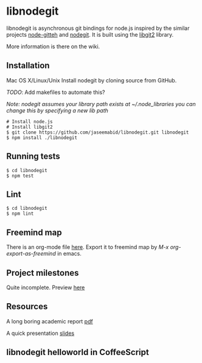 # libnodegit

libnodegit is asynchronous git bindings for node.js inspired by the similar
projects [node-gitteh](https://github.com/libgit2/node-gitteh) and
[nodegit](https://github.com/tbranyen/nodegit). It is built using the
[libgit2](http://libgit2.github.com/) library.

More information is there on the wiki.

## Installation

Mac OS X/Linux/Unix
Install nodegit by cloning source from GitHub.

*TODO*: Add makefiles to automate this?

*Note: nodegit assumes your library path exists at ~/.node_libraries you can
 change this by specifying a new lib path*

	# Install node.js
	# Install libgit2
	$ git clone https://github.com/jaseemabid/libnodegit.git libnodegit
	$ npm install ./libnodegit


## Running tests

	$ cd libnodegit
	$ npm test

## Lint

	$ cd libnodegit
	$ npm lint

## Freemind map

There is an org-mode file
[here](https://github.com/jaseemabid/libnodegit/wiki/libnodegit.org). Export it
to freemind map by *M-x org-export-as-freemind* in emacs.

## Project milestones

Quite incomplete. Preview [here](https://github.com/jaseemabid/libnodegit/wiki/Milestones)

## Resources

A long boring academic report
[pdf](https://github.com/downloads/jaseemabid/libnodegit/report.pdf)

A quick presentation [slides](http://rvl.io/jaseemabid/libnodegit)

## libnodegit helloworld in CoffeeScript
